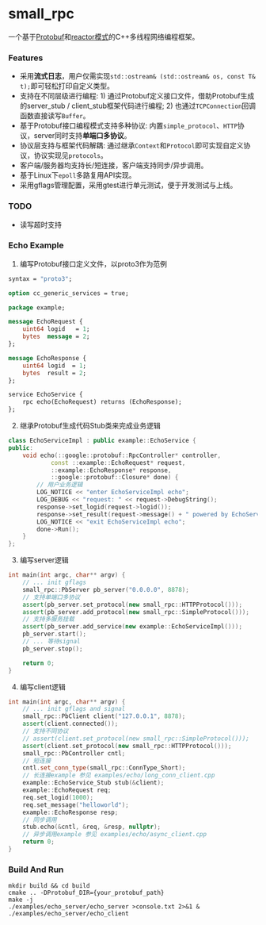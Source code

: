 # small_rpc
一个基于[Protobuf](https://developers.google.com/protocol-buffers)和[reactor模式](https://www.dre.vanderbilt.edu/~schmidt/PDF/reactor-siemens.pdf)的C++多线程网络编程框架。

### Features
* 采用**流式日志**，用户仅需实现`std::ostream& (std::ostream& os, const T& t);`即可轻松打印自定义类型。
* 支持在不同层级进行编程: 1) 通过Protobuf定义接口文件，借助Protobuf生成的server_stub / client_stub框架代码进行编程; 2) 也通过`TCPConnection`回调函数直接读写`Buffer`。
* 基于Protobuf接口编程模式支持多种协议: 内置`simple_protocol`、`HTTP`协议，server同时支持**单端口多协议**。
* 协议层支持与框架代码解耦: 通过继承`Context`和`Protocol`即可实现自定义协议，协议实现见`protocols`。
* 客户端/服务器均支持长/短连接，客户端支持同步/异步调用。
* 基于Linux下`epoll`多路复用API实现。
* 采用gflags管理配置，采用gtest进行单元测试，便于开发测试与上线。

### TODO
* 读写超时支持

### Echo Example
1. 编写Protobuf接口定义文件，以proto3作为范例
``` protobuf
syntax = "proto3";

option cc_generic_services = true;

package example;

message EchoRequest {
    uint64 logid   = 1;
    bytes  message = 2;
};

message EchoResponse {
    uint64 logid  = 1;
    bytes  result = 2;
};

service EchoService {
    rpc echo(EchoRequest) returns (EchoResponse);
};

```
2. 继承Protobuf生成代码Stub类来完成业务逻辑
``` C++
class EchoServiceImpl : public example::EchoService {
public:
    void echo(::google::protobuf::RpcController* controller,
            const ::example::EchoRequest* request,
            ::example::EchoResponse* response,
            ::google::protobuf::Closure* done) {
        // 用户业务逻辑
        LOG_NOTICE << "enter EchoServiceImpl echo";
        LOG_DEBUG << "request: " << request->DebugString();
        response->set_logid(request->logid());
        response->set_result(request->message() + " powered by EchoService");
        LOG_NOTICE << "exit EchoServiceImpl echo";
        done->Run();
    }
};
```
3. 编写server逻辑
``` C++
int main(int argc, char** argv) {
    // ... init gflags
    small_rpc::PbServer pb_server("0.0.0.0", 8878);
    // 支持单端口多协议
    assert(pb_server.set_protocol(new small_rpc::HTTPProtocol()));
    assert(pb_server.add_protocol(new small_rpc::SimpleProtocol()));
    // 支持多服务挂载
    assert(pb_server.add_service(new example::EchoServiceImpl()));
    pb_server.start();
    // ... 等待signal
    pb_server.stop();

    return 0;
}
```

4. 编写client逻辑
``` C++
int main(int argc, char** argv) {
    // ... init gflags and signal
    small_rpc::PbClient client("127.0.0.1", 8878);
    assert(client.connected());
    // 支持不同协议
    // assert(client.set_protocol(new small_rpc::SimpleProtocol()));
    assert(client.set_protocol(new small_rpc::HTTPProtocol()));
    small_rpc::PbController cntl;
    // 短连接
    cntl.set_conn_type(small_rpc::ConnType_Short);
    // 长连接example 参见 examples/echo/long_conn_client.cpp
    example::EchoService_Stub stub(&client);
    example::EchoRequest req;
    req.set_logid(1000);
    req.set_message("helloworld");
    example::EchoResponse resp;
    // 同步调用
    stub.echo(&cntl, &req, &resp, nullptr);
    // 异步调用example 参见 examples/echo/async_client.cpp
    return 0;
}
```

### Build And Run
```
mkdir build && cd build
cmake .. -DProtobuf_DIR={your_protobuf_path}
make -j
./examples/echo_server/echo_server >console.txt 2>&1 &
./examples/echo_server/echo_client
```
